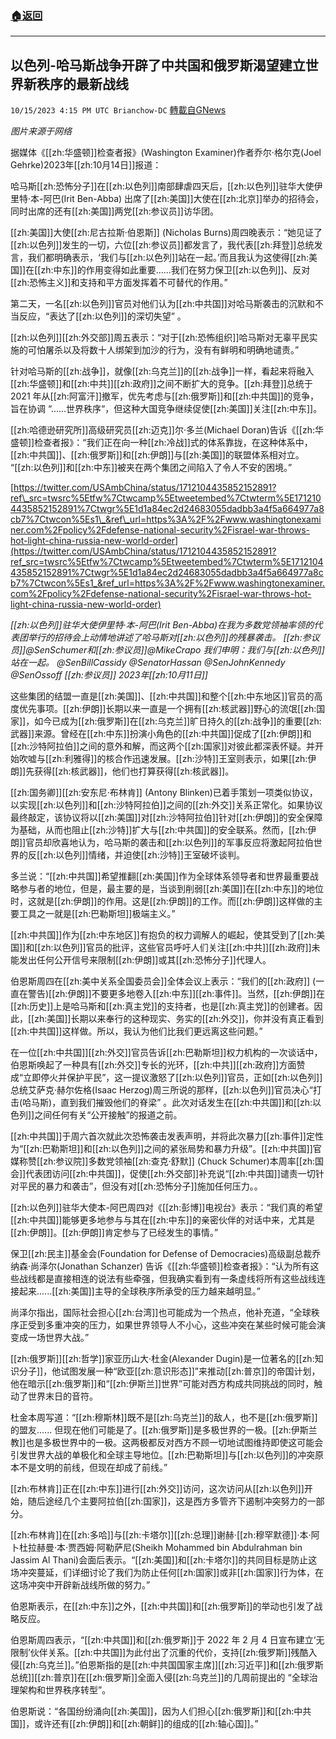###  [:house:返回](README.md)
---


## 以色列-哈马斯战争开辟了中共国和俄罗斯渴望建立世界新秩序的最新战线
`10/15/2023 4:15 PM UTC Brianchow-DC` [轉載自GNews](https://gnews.org/articles/1836953)

*图片来源于网络*

据媒体《[[zh:华盛顿]]检查者报》(Washington Examiner)作者乔尔·格尔克(Joel Gehrke)2023年[[zh:10月14日]]报道：

哈马斯[[zh:恐怖分子]]在[[zh:以色列]]南部肆虐四天后，[[zh:以色列]]驻华大使伊里特·本\-阿巴(Irit Ben-Abba) 出席了[[zh:美国]]大使在[[zh:北京]]举办的招待会，同时出席的还有[[zh:美国]]两党[[zh:参议员]]访华团。

[[zh:美国]]大使[[zh:尼古拉斯·伯恩斯]] (Nicholas Burns)周四晚表示：“她见证了[[zh:以色列]]发生的一切，六位[[zh:参议员]]都发言了，我代表[[zh:拜登]]总统发言，我们都明确表示，‘我们与[[zh:以色列]]站在一起。’而且我认为这使得[[zh:美国]]在[[zh:中东]]的作用变得如此重要......我们在努力保卫[[zh:以色列]]、反对[[zh:恐怖主义]]和支持和平方面发挥着不可替代的作用。”

第二天，一名[[zh:以色列]]官员对他们认为[[zh:中共国]]对哈马斯袭击的沉默和不当反应，“表达了[[zh:以色列]]的深切失望” 。

[[zh:以色列]][[zh:外交部]]周五表示：“对于[[zh:恐怖组织]]哈马斯对无辜平民实施的可怕屠杀以及将数十人绑架到加沙的行为，没有有鲜明和明确地谴责。”

针对哈马斯的[[zh:战争]]，就像[[zh:乌克兰]]的[[zh:战争]]一样，看起来将融入[[zh:华盛顿]]和[[zh:中共]][[zh:政府]]之间不断扩大的竞争。[[zh:拜登]]总统于 2021 年从[[zh:阿富汗]]撤军，优先考虑与[[zh:俄罗斯]]和[[zh:中共国]]的竞争，旨在协调 “......世界秩序“，但这种大国竞争继续促使[[zh:美国]]关注[[zh:中东]]。

[[zh:哈德逊研究所]]高级研究员[[zh:迈克]]尔·多兰(Michael Doran)告诉《[[zh:华盛顿]]检查者报》：“我们正在向一种[[zh:冷战]]式的体系靠拢，在这种体系中，[[zh:中共国]]、[[zh:俄罗斯]]和[[zh:伊朗]]与[[zh:美国]]的联盟体系相对立。 “[[zh:以色列]]和[[zh:中东]]被夹在两个集团之间陷入了令人不安的困境。”

[https://twitter.com/USAmbChina/status/1712104435852152891?ref\_src=twsrc%5Etfw%7Ctwcamp%5Etweetembed%7Ctwterm%5E1712104435852152891%7Ctwgr%5E1d1a84ec2d24683055dadbb3a4f5a664977a8cb7%7Ctwcon%5Es1\_&ref\_url=https%3A%2F%2Fwww.washingtonexaminer.com%2Fpolicy%2Fdefense-national-security%2Fisrael-war-throws-hot-light-china-russia-new-world-order](https://twitter.com/USAmbChina/status/1712104435852152891?ref_src=twsrc%5Etfw%7Ctwcamp%5Etweetembed%7Ctwterm%5E1712104435852152891%7Ctwgr%5E1d1a84ec2d24683055dadbb3a4f5a664977a8cb7%7Ctwcon%5Es1_&ref_url=https%3A%2F%2Fwww.washingtonexaminer.com%2Fpolicy%2Fdefense-national-security%2Fisrael-war-throws-hot-light-china-russia-new-world-order)

_[[zh:以色列]]驻华大使伊里特·本\-阿巴(Irit Ben-Abba)在我为多数党领袖率领的代表团举行的招待会上动情地讲述了哈马斯对[[zh:以色列]]的残暴袭击。_
_[[zh:参议员]]@SenSchumer和[[zh:参议员]]@MikeCrapo_
_我们申明：我们与[[zh:以色列]]站在一起。_
_@SenBillCassidy @SenatorHassan @SenJohnKennedy @SenOssoff_ _[[zh:参议员]]_
_2023年[[zh:10月11日]]_

这些集团的结盟一直是[[zh:美国]]、[[zh:中共国]]和整个[[zh:中东地区]]官员的高度优先事项。[[zh:伊朗]]长期以来一直是一个拥有[[zh:核武器]]野心的流氓[[zh:国家]]，如今已成为[[zh:俄罗斯]]在[[zh:乌克兰]]旷日持久的[[zh:战争]]的重要[[zh:武器]]来源。曾经在[[zh:中东]]扮演小角色的[[zh:中共国]]促成了[[zh:伊朗]]和[[zh:沙特阿拉伯]]之间的意外和解，而这两个[[zh:国家]]对彼此都深表怀疑。并开始吹嘘与[[zh:利雅得]]的核合作迅速发展。[[zh:沙特]]王室则表示，如果[[zh:伊朗]]先获得[[zh:核武器]]，他们也打算获得[[zh:核武器]]。

[[zh:国务卿]][[zh:安东尼·布林肯]] (Antony Blinken)已着手策划一项类似协议，以实现[[zh:以色列]]和[[zh:沙特阿拉伯]]之间的[[zh:外交]]关系正常化。如果协议最终敲定，该协议将以[[zh:美国]]对[[zh:沙特阿拉伯]]针对[[zh:伊朗]]的安全保障为基础，从而也阻止[[zh:沙特]]扩大与[[zh:中共国]]的安全联系。然而，[[zh:伊朗]]官员却欣喜地认为，哈马斯的袭击和[[zh:以色列]]的军事反应将激起阿拉伯世界的反[[zh:以色列]]情绪，并迫使[[zh:沙特]]王室破坏谈判。

多兰说：“[[zh:中共国]]希望推翻[[zh:美国]]作为全球体系领导者和世界最重要战略参与者的地位，但是，最主要的是，当谈到削弱[[zh:美国]]在[[zh:中东]]的地位时，这就是[[zh:伊朗]]的作用。这是[[zh:伊朗]]的工作。而[[zh:伊朗]]这样做的主要工具之一就是[[zh:巴勒斯坦]]极端主义。”

[[zh:中共国]]作为[[zh:中东地区]]有抱负的权力调解人的崛起，使其受到了[[zh:美国]]和[[zh:以色列]]官员的批评，这些官员呼吁人们关注[[zh:中共]][[zh:政府]]未能发出任何公开信号来限制[[zh:伊朗]]或其[[zh:恐怖分子]]代理人。

伯恩斯周四在[[zh:美中关系全国委员会]]全体会议上表示：“我们的[[zh:政府]] (一直在警告)[[zh:伊朗]]不要更多地卷入[[zh:中东]][[zh:事件]]。当然，[[zh:伊朗]]在[[zh:历史]]上是哈马斯和[[zh:真主党]]的支持者，也是[[zh:真主党]]的创建者。因此，[[zh:美国]]长期以来奉行的这种现实、务实的[[zh:外交]]，你并没有真正看到[[zh:中共国]]这样做。所以，我认为他们比我们更远离这些问题。”

在一位[[zh:中共国]][[zh:外交]]官员告诉[[zh:巴勒斯坦]]权力机构的一次谈话中，伯恩斯唤起了一种具有[[zh:外交]]专长的光环，[[zh:中共]][[zh:政府]]方面赞成“立即停火并保护平民”，这一提议激怒了[[zh:以色列]]官员，正如[[zh:以色列]]总统艾萨克·赫尔佐格(Isaac Herzog)周三所说的那样，[[zh:以色列]]官员决心“打击(哈马斯)，直到我们摧毁他们的脊梁” 。此次对话发生在[[zh:中共国]]和[[zh:以色列]]之间任何有关“公开接触”的报道之前。

[[zh:中共国]]于周六首次就此次恐怖袭击发表声明，并将此次暴力[[zh:事件]]定性为“[[zh:巴勒斯坦]]和[[zh:以色列]]之间的紧张局势和暴力升级”。[[zh:中共国]]官媒称赞[[zh:参议院]]多数党领袖[[zh:查克·舒默]] (Chuck Schumer)本周率[[zh:国会]]代表团访问[[zh:中共国]]，促使[[zh:外交部]]补充说“[[zh:中共国]]谴责一切针对平民的暴力和袭击”，但没有对[[zh:恐怖分子]]施加任何压力。。

[[zh:以色列]]驻华大使本\-阿巴周四对《[[zh:彭博]]电视台》表示：“我们真的希望[[zh:中共国]]能够更多地参与与其在[[zh:中东]]的亲密伙伴的对话中来，尤其是[[zh:伊朗]]。[[zh:伊朗]]肯定参与了已经发生的事情。”

保卫[[zh:民主]]基金会(Foundation for Defense of Democracies)高级副总裁乔纳森·尚泽尔(Jonathan Schanzer) 告诉《[[zh:华盛顿]]检查者报》：“认为所有这些战线都是直接相连的说法有些牵强，但我确实看到有一条虚线将所有这些战线连接起来......[[zh:美国]]主导的全球秩序所承受的压力越来越明显。”

尚泽尔指出，国际社会担心[[zh:台湾]]也可能成为一个热点，他补充道，“全球秩序正受到多重冲突的压力，如果世界领导人不小心，这些冲突在某些时候可能会演变成一场世界大战。”

[[zh:俄罗斯]][[zh:哲学]]家亚历山大·杜金(Alexander Dugin)是一位著名的[[zh:知识分子]]，他试图发展一种“欧亚[[zh:意识形态]]”来推动[[zh:普京]]的帝国计划，他在暗示[[zh:俄罗斯]]和“[[zh:伊斯兰]]世界”可能对西方构成共同挑战的同时，触动了世界末日的音符。

杜金本周写道：“[[zh:穆斯林]]既不是[[zh:乌克兰]]的敌人，也不是[[zh:俄罗斯]]的盟友...... 但现在他们可能是了。[[zh:俄罗斯]]是多极世界的一极。[[zh:伊斯兰教]]也是多极世界中的一极。这两极都反对西方不顾一切地试图维持即使这可能会引发世界大战的单极化和全球主导地位。[[zh:巴勒斯坦]]与[[zh:以色列]]的冲突原本不是文明的前线，但现在却成了前线。”

[[zh:布林肯]]正在[[zh:中东]]进行[[zh:外交]]访问，这次访问从[[zh:以色列]]开始，随后途经几个主要阿拉伯[[zh:国家]]，这是西方多管齐下遏制冲突努力的一部分。

[[zh:布林肯]]在[[zh:多哈]]与[[zh:卡塔尔]][[zh:总理]]谢赫·[[zh:穆罕默德]]·本·阿卜杜拉赫曼·本·贾西姆·阿勒萨尼(Sheikh Mohammed bin Abdulrahman bin Jassim Al Thani)会面后表示。“[[zh:美国]]和[[zh:卡塔尔]]的共同目标是防止这场冲突蔓延，们详细讨论了我们为防止任何[[zh:国家]]或非[[zh:国家]]行为体，在这场冲突中开辟新战线所做的努力。”

伯恩斯表示，在[[zh:中东]]之外，[[zh:中共国]]和[[zh:俄罗斯]]的举动也引发了战略反应。

伯恩斯周四表示，“[[zh:中共国]]和[[zh:俄罗斯]]于 2022 年 2 月 4 日宣布建立‘无限制’伙伴关系。[[zh:中共国]]为此付出了沉重的代价，支持[[zh:俄罗斯]]残酷入侵[[zh:乌克兰]]。”伯恩斯指的是[[zh:中共国国家主席]][[zh:习近平]]和[[zh:俄罗斯总统]][[zh:普京]]在[[zh:俄罗斯]]全面入侵[[zh:乌克兰]]的几周前提出的 “全球治理架构和世界秩序转型”。

伯恩斯说：“各国纷纷涌向[[zh:美国]]，因为人们担心[[zh:俄罗斯]]和[[zh:中共国]]，或许还有[[zh:伊朗]]和[[zh:朝鲜]]的组成的[[zh:轴心国]]。”

